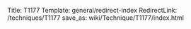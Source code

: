 Title: T1177
Template: general/redirect-index
RedirectLink: /techniques/T1177
save_as: wiki/Technique/T1177/index.html